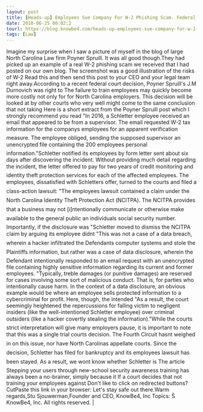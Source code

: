 ```yaml
---
layout: post
title: [Heads-up] Employees Sue Company For W-2 Phishing Scam. Federal Court Decides Triple Damages
date: 2018-06-25 00:02:2
tourl: https://blog.knowbe4.com/heads-up-employees-sue-company-for-w-2-phishing-scam.-federal-court-decides-triple-damages
tags: [Law]
---
```

Imagine my surprise when I saw a picture of myself in the blog of large North Carolina Law firm Poyner Spruill. It was all good though.They had picked up an example of a real W-2 phishing scam we received that I had posted on our own blog. The screenshot was a good illustration of the risks of W-2 Read this and then send this post to your CEO and your legal team right away.According to a recent federal court decision, Poyner Spruill's J.M Durnovich was right to The failure to train employees may quickly become more costly not only for for North Carolina employers. This decision will be looked at by other courts who very well might come to the same conclusion that not taking Here is a short extract from the Poyner Spruill post which I strongly recommend you read "In 2016, a Schletter employee received an email that appeared to be from a supervisor. The email requested W-2 tax information for the companys employees for an apparent verification measure. The employee obliged, sending the supposed supervisor an unencrypted file containing the 200 employees personal information."Schletter notified its employees by form letter sent about six days after discovering the incident. Without providing much detail regarding the incident, the letter offered to pay for two years of credit monitoring and identity theft protection services for each of the affected employees. The employees, dissatisfied with Schletters offer, turned to the courts and filed a class-action lawsuit: "The employees lawsuit contained a claim under the North Carolina Identity Theft Protection Act (NCITPA). The NCITPA provides that a business may not [i]ntentionally communicate or otherwise make available to the general public an individuals social security number. Importantly, if the disclosure was "Schletter moved to dismiss the NCITPA claim by arguing its employee didnt "This was not a case of a data breach, wherein a hacker infiltrated the Defendants computer systems and stole the Plaintiffs information, but rather was a case of data disclosure, wherein the Defendant intentionally responded to an email request with an unencrypted file containing highly sensitive information regarding its current and former employees. "Typically, treble damages (or punitive damages) are reserved for cases involving some sort of malicious conduct. That is, for parties who intentionally cause harm. In the context of a data disclosure, an obvious example would be where an employee sells protected information to a cybercriminal for profit. Here, though, the intended "As a result, the court seemingly heightened the repercussions for falling victim to negligent insiders (like the well-intentioned Schletter employee) over criminal outsiders (like a hacker covertly stealing the information)."While the courts strict interpretation will give many employers pause, it is important to note that this was a single trial courts decision. The Fourth Circuit hasnt weighed in on this issue, nor have North Carolinas appellate courts. Since the decision, Schletter has filed for bankruptcy and its employees lawsuit has been stayed. As a result, we wont know whether Schletter is The article Stepping your users through new-school security awareness training has always been a no-brainer, simply because it If a court decides that not training your employees against Don't like to click on redirected buttons? CutPaste this link in your browser: Let's stay safe out there.Warm regards,Stu Sjouwerman,Founder and CEO, KnowBe4, Inc Topics: Š KnowBe4, Inc. All rights reserved. | 
